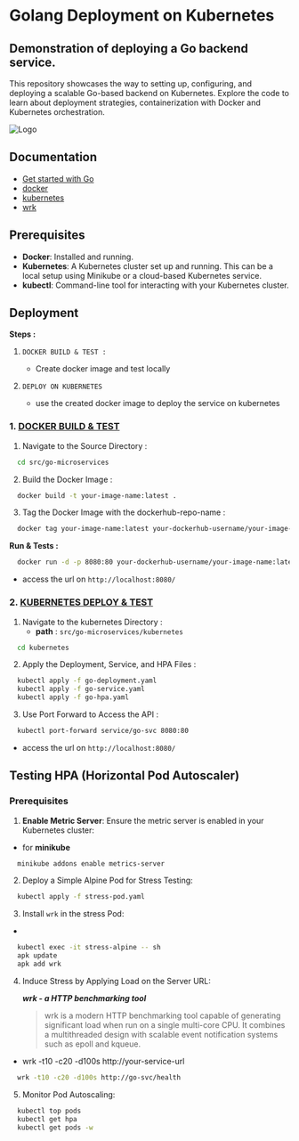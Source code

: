# Golang Deployment on Kubernetes

## Demonstration of deploying a Go backend service.

This repository showcases the way to setting up, configuring, and deploying a scalable Go-based backend on Kubernetes. Explore the code to learn about deployment strategies, containerization with Docker and Kubernetes orchestration.

![Logo](https://go.dev/blog/go-brand/Go-Logo/PNG/Go-Logo_Blue.png)

## Documentation

- [Get started with Go](https://go.dev/doc/tutorial/getting-started)
- [docker](https://docs.docker.com/build/building/multi-stage/)
- [kubernetes](https://kubernetes.io/docs/concepts/workloads/)
- [wrk](https://github.com/wg/wrk)

## Prerequisites

- **Docker**: Installed and running.
- **Kubernetes**: A Kubernetes cluster set up and running. This can be a local setup using Minikube or a cloud-based Kubernetes service.
- **kubectl**: Command-line tool for interacting with your Kubernetes cluster.

## Deployment

**Steps :**

1. `DOCKER BUILD & TEST :`

   - Create docker image and test locally

2. `DEPLOY ON KUBERNETES`

   - use the created docker image to deploy the service on kubernetes

### 1. <u>DOCKER BUILD & TEST</u>

1. Navigate to the Source Directory :

```bash
  cd src/go-microservices
```

2. Build the Docker Image :

```bash
  docker build -t your-image-name:latest .
```

3. Tag the Docker Image with the dockerhub-repo-name :

```bash
  docker tag your-image-name:latest your-dockerhub-username/your-image-name:latest
```

**Run & Tests :**

```bash
  docker run -d -p 8080:80 your-dockerhub-username/your-image-name:latest
```

- access the url on `http://localhost:8080/`

### 2. <u>KUBERNETES DEPLOY & TEST</u>

1. Navigate to the kubernetes Directory :
   - **path** : `src/go-microservices/kubernetes`

```bash
  cd kubernetes
```

2. Apply the Deployment, Service, and HPA Files :

```bash
  kubectl apply -f go-deployment.yaml
  kubectl apply -f go-service.yaml
  kubectl apply -f go-hpa.yaml
```

3. Use Port Forward to Access the API :

```bash
  kubectl port-forward service/go-svc 8080:80
```

- access the url on `http://localhost:8080/`

## Testing HPA (Horizontal Pod Autoscaler)

### Prerequisites

1. **Enable Metric Server**:
   Ensure the metric server is enabled in your Kubernetes cluster:

- for **minikube**

```bash
  minikube addons enable metrics-server
```

2. Deploy a Simple Alpine Pod for Stress Testing:

```bash
  kubectl apply -f stress-pod.yaml
```

3. Install `wrk` in the stress Pod:

-

```bash
  kubectl exec -it stress-alpine -- sh
  apk update
  apk add wrk
```

4. Induce Stress by Applying Load on the Server URL:

   **_wrk - a HTTP benchmarking tool_**

   > wrk is a modern HTTP benchmarking tool capable of generating significant load when run on a single multi-core CPU. It combines a multithreaded design with scalable event notification systems such as epoll and kqueue.

- wrk -t10 -c20 -d100s http://your-service-url

```bash
  wrk -t10 -c20 -d100s http://go-svc/health
```

5. Monitor Pod Autoscaling:

```bash
  kubectl top pods
  kubectl get hpa
  kubectl get pods -w
```
